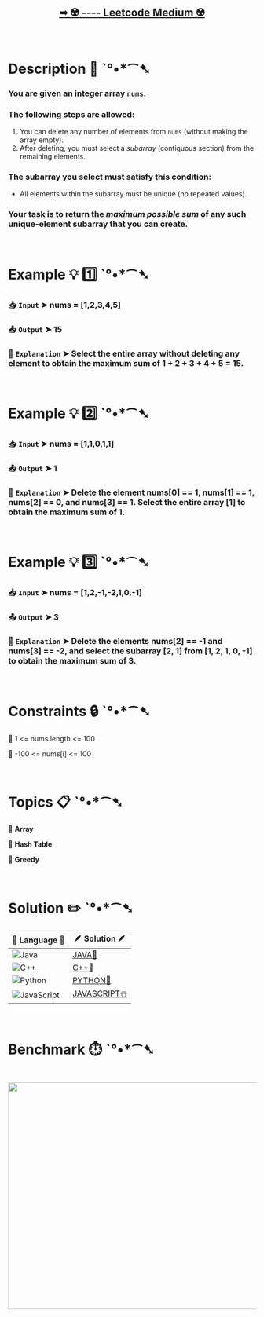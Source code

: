 # 

</br>

<h2 align="center"> 

<a href=""><strong>➥ ☢️ ---- Leetcode Medium ☢️ </strong></a>
</h2>

</br>

# Description 📜 ˋ°•*⁀➷

### You are given an integer array `nums`.

### The following steps are allowed:

1. You can delete any number of elements from `nums` (without making the array empty).
2. After deleting, you must select a *subarray* (contiguous section) from the remaining elements.

### The subarray you select must satisfy this condition:

- All elements within the subarray must be unique (no repeated values).

### Your task is to return the *maximum possible sum* of any such unique-element subarray that you can create.

</br>

# Example 💡 1️⃣ ˋ°•*⁀➷

  ### 📥 `Input`  ➤ nums = [1,2,3,4,5]

  ### 📤 `Output`  ➤ 15

  ### 🔦 `Explanation`  ➤ Select the entire array without deleting any element to obtain the maximum sum of 1 + 2 + 3 + 4 + 5 = 15.

</br>

# Example 💡 2️⃣ ˋ°•*⁀➷

  ### 📥 `Input` ➤ nums = [1,1,0,1,1]

  ### 📤 `Output`  ➤ 1

  ### 🔦 `Explanation`  ➤ Delete the element nums[0] == 1, nums[1] == 1, nums[2] == 0, and nums[3] == 1. Select the entire array [1] to obtain the maximum sum of 1.

</br>

# Example 💡 3️⃣ ˋ°•*⁀➷

  ### 📥 `Input` ➤ nums = [1,2,-1,-2,1,0,-1]

  ### 📤 `Output`  ➤ 3

  ### 🔦 `Explanation`  ➤ Delete the elements nums[2] == -1 and nums[3] == -2, and select the subarray [2, 1] from [1, 2, 1, 0, -1] to obtain the maximum sum of 3.

</br>

# Constraints 🔒 ˋ°•*⁀➷

🔹 1 <= nums.length <= 100 </br>

🔹 -100 <= nums[i] <= 100 </br>

</br>

# Topics 📋 ˋ°•*⁀➷

🔸 **Array**  </br>

🔸 **Hash Table**  </br>

🔸 **Greedy**  </br>

</br>

# Solution ✏️ ˋ°•*⁀➷

| 📒 Language 📒  | 🪶 Solution 🪶 |
| ------------- | ------------- |
|  ![Java](https://img.shields.io/badge/java-%23ED8B00.svg?style=for-the-badge&logo=openjdk&logoColor=white)  | [JAVA🍁]() |
|  ![C++](https://img.shields.io/badge/c++-%2300599C.svg?style=for-the-badge&logo=c%2B%2B&logoColor=white)  | [C++🎲]()  |
|  ![Python](https://img.shields.io/badge/python-3670A0?style=for-the-badge&logo=python&logoColor=ffdd54)    | [PYTHON🍰]() |
| ![JavaScript](https://img.shields.io/badge/javascript-%23323330.svg?style=for-the-badge&logo=javascript&logoColor=%23F7DF1E)   | [JAVASCRIPT☃️]() |

</br>

# Benchmark ⏱️ ˋ°•*⁀➷

<h1  align="center" >

<img src ="" width = "700px" height="462px" />

</h1>
